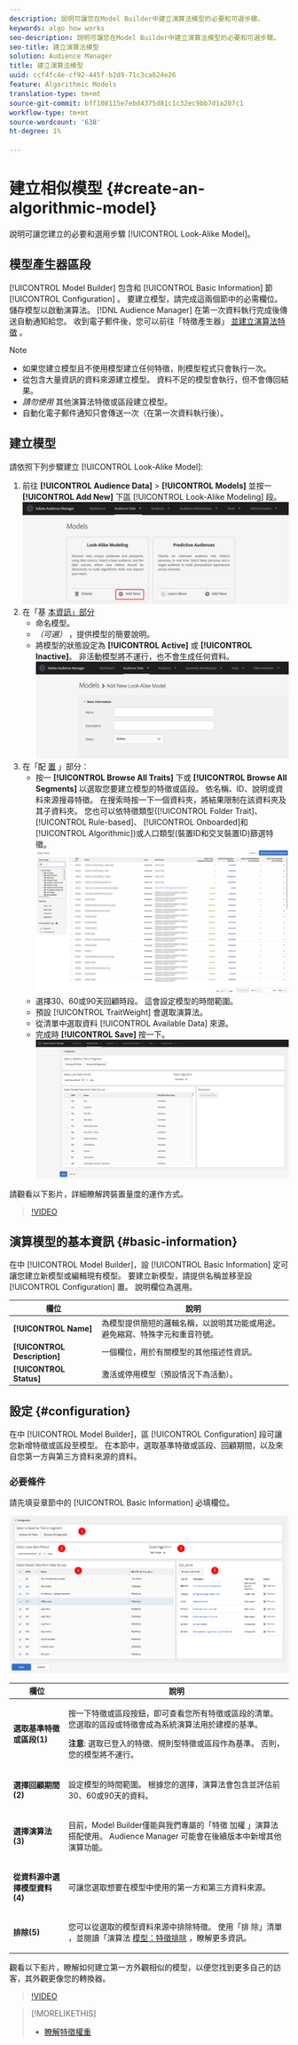 ```yaml
---
description: 說明可讓您在Model Builder中建立演算法模型的必要和可選步驟。
keywords: algo how works
seo-description: 說明可讓您在Model Builder中建立演算法模型的必要和可選步驟。
seo-title: 建立演算法模型
solution: Audience Manager
title: 建立演算法模型
uuid: ccf4fc4e-cf92-445f-b2d9-71c3ca624e26
feature: Algorithmic Models
translation-type: tm+mt
source-git-commit: bff108115e7ebd4375d81c1c32ec9bb7d1a207c1
workflow-type: tm+mt
source-wordcount: '638'
ht-degree: 1%

---
```



# 建立相似模型 {#create-an-algorithmic-model}

說明可讓您建立的必要和選用步驟 [!UICONTROL Look-Alike Model]。

## 模型產生器區段

[!UICONTROL Model Builder] 包含和 [!UICONTROL Basic Information] 節 [!UICONTROL Configuration] 。 要建立模型，請完成這兩個節中的必需欄位。 儲存模型以啟動演算法。 [!DNL Audience Manager] 在第一次資料執行完成後傳送自動通知給您。 收到電子郵件後，您可以前往「特徵產生器」 [並建立演算法特徵](../../features/traits/about-trait-builder.md) 。

>[!NOTE]
>
>* 如果您建立模型且不使用模型建立任何特徵，則模型程式只會執行一次。
>* 從包含大量資訊的資料來源建立模型。 資料不足的模型會執行，但不會傳回結果。
>* *請勿使用* 其他演算法特徵或區段建立模型。
>* 自動化電子郵件通知只會傳送一次（在第一次資料執行後）。


## 建立模型

請依照下列步驟建立 [!UICONTROL Look-Alike Model]:

1. 前往 **[!UICONTROL Audience Data]** > **[!UICONTROL Models]** 並按一 **[!UICONTROL Add New]** 下區 [!UICONTROL Look-Alike Modeling] 段。
   ![look-like-add](assets/look-alike-add.png)
1. 在「基 [本資訊」部分](../../features/algorithmic-models/create-model.md#basic-information)
   * 命名模型。
   * *（可選）* ，提供模型的簡要說明。
   * 將模型的狀態設定為 **[!UICONTROL Active]** 或 **[!UICONTROL Inactive]**。 非活動模型將不運行，也不會生成任何資料。
      ![look-like-basic](assets/look-alike-basic.png)
1. 在「配 [置](../../features/algorithmic-models/create-model.md#configuration) 」部分：
   * 按一 **[!UICONTROL Browse All Traits]** 下或 **[!UICONTROL Browse All Segments]** 以選取您要建立模型的特徵或區段。 依名稱、ID、說明或資料來源搜尋特徵。 在搜索時按一下一個資料夾，將結果限制在該資料夾及其子資料夾。 您也可以依特徵類型([!UICONTROL Folder Trait]、 [!UICONTROL Rule-based]、 [!UICONTROL Onboarded]和 [!UICONTROL Algorithmic])或人口類型(裝置ID和交叉裝[](../../reference/ids-in-aam.md)[](../../reference/ids-in-aam.md)置ID)篩選特徵。
      ![瀏覽特徵](assets/browse-traits.png)
   * 選擇30、60或90天回顧時段。 這會設定模型的時間範圍。
   * 預設 [!UICONTROL TraitWeight] 會選取演算法。
   * 從清單中選取資料 [!UICONTROL Available Data] 來源。
   * 完成時 **[!UICONTROL Save]** 按一下。
      ![look-laye-configuration](assets/look-alike-configuration.png)

請觀看以下影片，詳細瞭解跨裝置量度的運作方式。

>[!VIDEO](https://video.tv.adobe.com/v/33445/)

## 演算模型的基本資訊 {#basic-information}

<!-- r_model_basic.xml -->

在中 [!UICONTROL Model Builder]，設 [!UICONTROL Basic Information] 定可讓您建立新模型或編輯現有模型。 要建立新模型，請提供名稱並移至設 [!UICONTROL Configuration] 置。 說明欄位為選用。

| 欄位 | 說明 |
|---|---|
| **[!UICONTROL Name]** | 為模型提供簡短的邏輯名稱，以說明其功能或用途。 避免縮寫、特殊字元和重音符號。 |
| **[!UICONTROL Description]** | 一個欄位，用於有關模型的其他描述性資訊。 |
| **[!UICONTROL Status]** | 激活或停用模型（預設情況下為活動）。 |

## 設定 {#configuration}

在中 [!UICONTROL Model Builder]，區 [!UICONTROL Configuration] 段可讓您新增特徵或區段至模型。 在本節中，選取基準特徵或區段、回顧期間，以及來自您第一方與第三方資料來源的資料。

<!-- r_model_configuration.xml -->

### 必要條件

請先填妥章節中的 [!UICONTROL Basic Information] 必填欄位。

![](assets/lam_exclude_traits_numbered.png)

<table id="table_7A6BE5E5498D4776A30323B743954150"> 
 <thead> 
  <tr> 
   <th colname="col1" class="entry"> 欄位 </th> 
   <th colname="col2" class="entry"> 說明 </th> 
  </tr> 
 </thead>
 <tbody> 
  <tr> 
   <td colname="col1"> <p><b>選取基準特徵或區段(1)</b> </p> </td> 
   <td colname="col2"> <p>按一下特徵或區段按鈕，即可查看您所有特徵或區段的清單。 您選取的區段或特徵會成為系統演算法用於建模的基準。 </p> <p> <p><b>注意</b>: 選取已登入的特徵、規則型特徵或區段作為基準。 否則，您的模型將不運行。 </p> </p> </td> 
  </tr> 
  <tr> 
   <td colname="col1"> <p><b>選擇回顧期間(2)</b> </p> </td> 
   <td colname="col2"> <p>設定模型的時間範圍。 根據您的選擇，演算法會包含並評估前30、60或90天的資料。 </p> </td> 
  </tr> 
  <tr> 
   <td colname="col1"> <p><b>選擇演算法(3)</b> </p> </td> 
   <td colname="col2"> <p>目前，Model Builder僅能與我們專屬的「特徵 <span class="keyword"> 加權</span> 」演算法搭配使用。 <span class="keyword"> Audience Manager</span> 可能會在後續版本中新增其他演算功能。 </p> </td>
  </tr>
  <tr> 
   <td colname="col1"> <p><b>從資料源中選擇模型資料(4)</b> </p> </td> 
   <td colname="col2"> <p>可讓您選取想要在模型中使用的第一方和第三方資料來源。 </p> </td>
  </tr> 
  <tr> 
   <td colname="col1"> <p><b>排除(5)</b> </p> </td> 
   <td colname="col2"> <p>您可以從選取的模型資料來源中排除特徵。 使用「排 <span class="wintitle"> 除」清單</span> ，並閱讀「演算法 <a href="../../features/algorithmic-models/trait-exclusion-algo-models.md"> 模型：特徵排除</a> ，瞭解更多資訊。 </p> </td>
  </tr> 
 </tbody>
</table>

觀看以下影片，瞭解如何建立第一方外觀相似的模型，以便您找到更多自己的訪客，其外觀更像您的轉換器。

>[!VIDEO](https://video.tv.adobe.com/v/23504/)

>[!MORELIKETHIS]
>
>* [瞭解特徵權重](../../features/algorithmic-models/understanding-models.md#understanding-traitweight)

